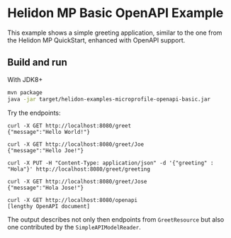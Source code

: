 # Helidon MP Basic OpenAPI Example

This example shows a simple greeting application, similar to the one from the 
Helidon MP QuickStart, enhanced with OpenAPI support.

## Build and run

With JDK8+
```bash
mvn package
java -jar target/helidon-examples-microprofile-openapi-basic.jar
```

Try the endpoints:

```
curl -X GET http://localhost:8080/greet
{"message":"Hello World!"}

curl -X GET http://localhost:8080/greet/Joe
{"message":"Hello Joe!"}

curl -X PUT -H "Content-Type: application/json" -d '{"greeting" : "Hola"}' http://localhost:8080/greet/greeting

curl -X GET http://localhost:8080/greet/Jose
{"message":"Hola Jose!"}

curl -X GET http://localhost:8080/openapi
[lengthy OpenAPI document]
```
The output describes not only then endpoints from `GreetResource` but
also one contributed by the `SimpleAPIModelReader`.


